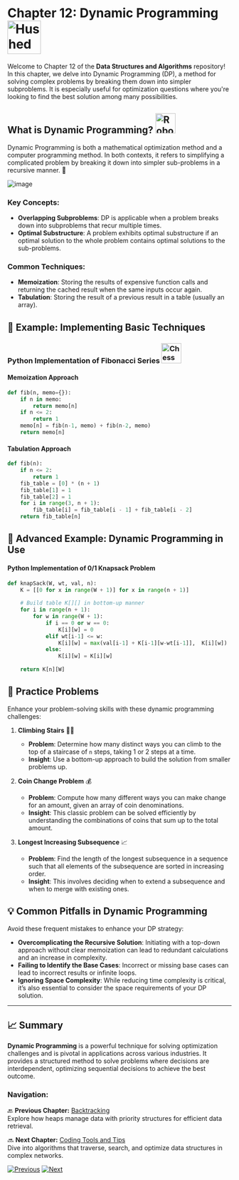 # Chapter 12: Dynamic Programming <img src="https://raw.githubusercontent.com/Tarikul-Islam-Anik/Animated-Fluent-Emojis/master/Emojis/Smilies/Hushed%20Face.png" alt="Hushed Face" width="75" height="75" />

Welcome to Chapter 12 of the **Data Structures and Algorithms** repository! In this chapter, we delve into Dynamic Programming (DP), a method for solving complex problems by breaking them down into simpler subproblems. It is especially useful for optimization questions where you're looking to find the best solution among many possibilities.

## What is Dynamic Programming? <img src="https://raw.githubusercontent.com/Tarikul-Islam-Anik/Animated-Fluent-Emojis/master/Emojis/Smilies/Robot.png" alt="Robot" width="45" height="45" />

Dynamic Programming is both a mathematical optimization method and a computer programming method. In both contexts, it refers to simplifying a complicated problem by breaking it down into simpler sub-problems in a recursive manner. 🧠

![image](https://github.com/user-attachments/assets/47f38ab4-431e-4904-a20f-7c7da3aec4e2)


### Key Concepts:
- **Overlapping Subproblems**: DP is applicable when a problem breaks down into subproblems that recur multiple times.
- **Optimal Substructure**: A problem exhibits optimal substructure if an optimal solution to the whole problem contains optimal solutions to the sub-problems.

### Common Techniques:
- **Memoization**: Storing the results of expensive function calls and returning the cached result when the same inputs occur again.
- **Tabulation**: Storing the result of a previous result in a table (usually an array).

## 📖 Example: Implementing Basic Techniques

### Python Implementation of Fibonacci Series <img src="https://raw.githubusercontent.com/Tarikul-Islam-Anik/Animated-Fluent-Emojis/master/Emojis/Activities/Chess%20Pawn.png" alt="Chess Pawn" width="45" height="45" />

#### Memoization Approach
```python
def fib(n, memo={}):
    if n in memo:
        return memo[n]
    if n <= 2:
        return 1
    memo[n] = fib(n-1, memo) + fib(n-2, memo)
    return memo[n]
```
#### Tabulation Approach
```python
def fib(n):
    if n <= 2:
        return 1
    fib_table = [0] * (n + 1)
    fib_table[1] = 1
    fib_table[2] = 1
    for i in range(3, n + 1):
        fib_table[i] = fib_table[i - 1] + fib_table[i - 2]
    return fib_table[n]
```
## 📖 Advanced Example: Dynamic Programming in Use
#### Python Implementation of 0/1 Knapsack Problem
```python
def knapSack(W, wt, val, n):
    K = [[0 for x in range(W + 1)] for x in range(n + 1)]
 
    # Build table K[][] in bottom-up manner
    for i in range(n + 1):
        for w in range(W + 1):
            if i == 0 or w == 0:
                K[i][w] = 0
            elif wt[i-1] <= w:
                K[i][w] = max(val[i-1] + K[i-1][w-wt[i-1]],  K[i][w])
            else:
                K[i][w] = K[i][w]
 
    return K[n][W]
```
## 🧩 Practice Problems

Enhance your problem-solving skills with these dynamic programming challenges:

1. **Climbing Stairs** 🧗‍♂️
   - **Problem**: Determine how many distinct ways you can climb to the top of a staircase of `n` steps, taking 1 or 2 steps at a time.
   - **Insight**: Use a bottom-up approach to build the solution from smaller problems up.

2. **Coin Change Problem** 💰
   - **Problem**: Compute how many different ways you can make change for an amount, given an array of coin denominations.
   - **Insight**: This classic problem can be solved efficiently by understanding the combinations of coins that sum up to the total amount.

3. **Longest Increasing Subsequence** 📈
   - **Problem**: Find the length of the longest subsequence in a sequence such that all elements of the subsequence are sorted in increasing order.
   - **Insight**: This involves deciding when to extend a subsequence and when to merge with existing ones.

## 💡 Common Pitfalls in Dynamic Programming

Avoid these frequent mistakes to enhance your DP strategy:

- **Overcomplicating the Recursive Solution**: Initiating with a top-down approach without clear memoization can lead to redundant calculations and an increase in complexity.
- **Failing to Identify the Base Cases**: Incorrect or missing base cases can lead to incorrect results or infinite loops.
- **Ignoring Space Complexity**: While reducing time complexity is critical, it’s also essential to consider the space requirements of your DP solution.

---

## 📈 Summary

**Dynamic Programming** is a powerful technique for solving optimization challenges and is pivotal in applications across various industries. It provides a structured method to solve problems where decisions are interdependent, optimizing sequential decisions to achieve the best outcome.


### **Navigation:**

🔙 **Previous Chapter:** [Backtracking](chapter-11-backtracking.md)  
Explore how heaps manage data with priority structures for efficient data retrieval.

🔜 **Next Chapter:** [Coding Tools and Tips](chapter-13-coding-tools-tips.md)  
Dive into algorithms that traverse, search, and optimize data structures in complex networks.

[![Previous](https://img.shields.io/badge/Previous-Heaps-blue?style=for-the-badge)](chapter-11-backtracking.md)
[![Next](https://img.shields.io/badge/Next-Graph_Algorithms-green?style=for-the-badge)](chapter-13-coding-tools-tips.md)
